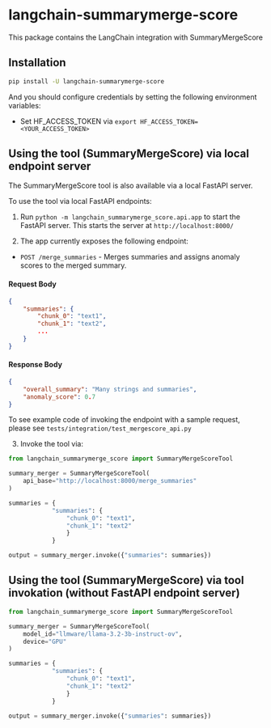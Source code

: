 # langchain-summarymerge-score

This package contains the LangChain integration with SummaryMergeScore

## Installation

```bash
pip install -U langchain-summarymerge-score
```

And you should configure credentials by setting the following environment variables:

* Set HF_ACCESS_TOKEN via `export HF_ACCESS_TOKEN=<YOUR_ACCESS_TOKEN>`

## Using the tool (SummaryMergeScore) via local endpoint server
The SummaryMergeScore tool is also available via a local FastAPI server. 

To use the tool via local FastAPI endpoints:

1. Run `python -m langchain_summarymerge_score.api.app` to start the FastAPI server. This starts the server at `http://localhost:8000/`

2. The app currently exposes the following endpoint:
* `POST /merge_summaries` - Merges summaries and assigns anomaly scores to the merged summary.

#### Request Body
```json
{
    "summaries": {
        "chunk_0": "text1",
        "chunk_1": "text2",
        ...
    }
}
```

#### Response Body

```json
{
    "overall_summary": "Many strings and summaries",
    "anomaly_score": 0.7
}
```

To see example code of invoking the endpoint with a sample request, please see `tests/integration/test_mergescore_api.py`

3. Invoke the tool via:

```python
from langchain_summarymerge_score import SummaryMergeScoreTool

summary_merger = SummaryMergeScoreTool(
    api_base="http://localhost:8000/merge_summaries"
)

summaries = {
            "summaries": {
                "chunk_0": "text1",
                "chunk_1": "text2"
                }
            }

output = summary_merger.invoke({"summaries": summaries})
```

## Using the tool (SummaryMergeScore) via tool invokation (without FastAPI endpoint server)

```python
from langchain_summarymerge_score import SummaryMergeScoreTool

summary_merger = SummaryMergeScoreTool(
    model_id="llmware/llama-3.2-3b-instruct-ov",
    device="GPU"
)

summaries = {
            "summaries": {
                "chunk_0": "text1",
                "chunk_1": "text2"
                }
            }

output = summary_merger.invoke({"summaries": summaries})
```
